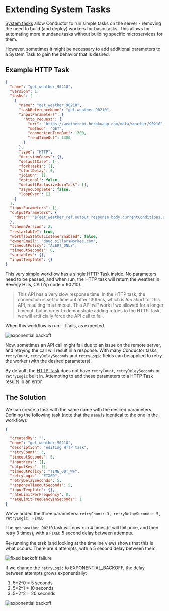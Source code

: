 # Extending System Tasks

[System tasks](content/docs/reference-docs) allow Conductor to run simple tasks on the server - removing the need to build (and deploy) workers for basic tasks.  This allows for automating more mundane tasks without building specific microservices for them.

However, sometimes it might be necessary to add additional parameters to a System Task to gain the behavior that is desired.

## Example HTTP Task

```json
{
  "name": "get_weather_90210",
  "version": 1,
  "tasks": [
    {
      "name": "get_weather_90210",
      "taskReferenceName": "get_weather_90210",
      "inputParameters": {
        "http_request": {
          "uri": "https://weatherdbi.herokuapp.com/data/weather/90210",
          "method": "GET",
          "connectionTimeOut": 1300,
          "readTimeOut": 1300
        }
      },
      "type": "HTTP",
      "decisionCases": {},
      "defaultCase": [],
      "forkTasks": [],
      "startDelay": 0,
      "joinOn": [],
      "optional": false,
      "defaultExclusiveJoinTask": [],
      "asyncComplete": false,
      "loopOver": []
    }
  ],
  "inputParameters": [],
  "outputParameters": {
    "data": "${get_weather_ref.output.response.body.currentConditions.comment}"
  },
  "schemaVersion": 2,
  "restartable": true,
  "workflowStatusListenerEnabled": false,
  "ownerEmail": "doug.sillars@orkes.com",
  "timeoutPolicy": "ALERT_ONLY",
  "timeoutSeconds": 0,
  "variables": {},
  "inputTemplate": {}
}

```

This very simple workflow has a single HTTP Task inside.  No parameters need to be passed, and when run, the HTTP task will return the weather in Beverly Hills, CA (Zip code = 90210).

> This API has a very slow response time. In the HTTP task, the connection is set to time out after 1300ms, which is *too short* for this API, resulting in a timeout.  This API *will* work if we allowed for a longer timeout, but in order to demonstrate adding retries to the HTTP Task, we will artificially force the API call to fail.

When this workflow is run - it fails, as expected.

![exponential backoff](/img/http_task_fail.png)

Now, sometimes an API call might fail due to an issue on the remote server, and retrying the call will result in a response.  With many Conductor tasks,  ```retryCount```, ```retryDelaySeconds``` and ```retryLogic``` fields can be applied to retry the worker (with the desired parameters).

By default, the [HTTP Task](/content/docs/reference-docs/http-task) does not have ```retryCount```, ```retryDelaySeconds``` or ```retryLogic``` built in.  Attempting to add these parameters to a HTTP Task results in an error.

## The Solution

We can create a task with the same name with the desired parameters.  Defining the following task (note that the ```name``` is identical to the one in the workflow):

```json
{

  "createdBy": "",
  "name": "get_weather_90210",
  "description": "editing HTTP task",
  "retryCount": 3,
  "timeoutSeconds": 5,
  "inputKeys": [],
  "outputKeys": [],
  "timeoutPolicy": "TIME_OUT_WF",
  "retryLogic": "FIXED",
  "retryDelaySeconds": 5,
  "responseTimeoutSeconds": 5,
  "inputTemplate": {},
  "rateLimitPerFrequency": 0,
  "rateLimitFrequencyInSeconds": 1
}

```

We've added the three parameters: ```retryCount: 3, retryDelaySeconds: 5, retryLogic: FIXED```

The ```get_weather_90210``` task will now run 4 times (it will fail once, and then retry 3 times), with a ```FIXED``` 5 second delay between attempts.

Re-running the task (and looking at the timeline view) shows that this is what occurs.  There are 4 attempts, with a 5 second delay between them.

![fixed backoff failure](/img/http_task_retry_fixed.png)


If we change the ```retryLogic``` to EXPONENTIAL_BACKOFF, the delay between attempts grows exponentially:

1. 5*2^0 = 5 seconds
2. 5*2^1 = 10 seconds
3. 5*2^2 = 20 seconds

![exponential backoff](/img/http_task_retry_backoff.png)

